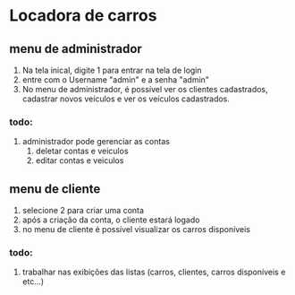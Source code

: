 # Locadora de carros

## menu de administrador
1. Na tela inical, digite 1 para entrar na tela de login
2. entre com o Username "admin" e a senha "admin"
3. No menu de administrador, é possível ver os clientes cadastrados, cadastrar novos 
veículos e ver os veículos cadastrados.

### todo:
1. administrador pode gerenciar as contas
   1. deletar contas e veiculos
   2. editar contas e veiculos
   
## menu de cliente
1. selecione 2 para criar uma conta
2. após a criação da conta, o cliente estará logado
3. no menu de cliente é possível visualizar os carros disponíveis

### todo:
1. trabalhar nas exibições das listas (carros, clientes, carros disponíveis e etc...)
